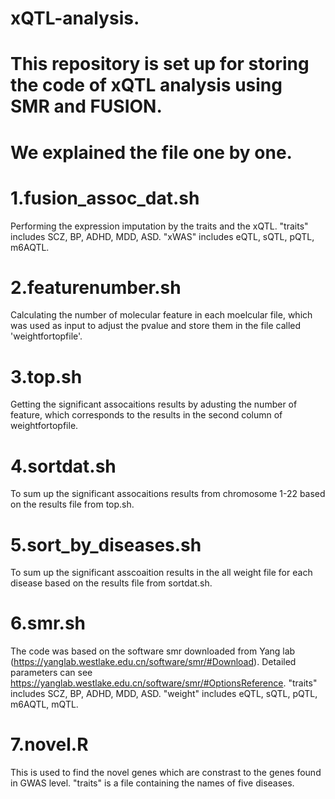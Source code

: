 # xQTL-analysis.
# This repository is set up for storing the code of xQTL analysis using SMR and FUSION.
# We explained the file one by one.
# 1.fusion_assoc_dat.sh 
Performing the expression imputation by the traits and the xQTL.
"traits" includes SCZ, BP, ADHD, MDD, ASD.
"xWAS" includes eQTL, sQTL, pQTL, m6AQTL.

# 2.featurenumber.sh
Calculating the number of molecular feature in each moelcular file, which was used as input to adjust the pvalue and store them in the file called 'weightfortopfile'. 

# 3.top.sh
Getting the significant assocaitions results by adusting the number of feature, which corresponds to the results in the second column of weightfortopfile.

# 4.sortdat.sh
To sum up the significant assocaitions results from chromosome 1-22 based on the results file from top.sh.

# 5.sort_by_diseases.sh
To sum up the significant asscoaition results in the all weight file for each disease based on the results file from sortdat.sh.

# 6.smr.sh
The code was based on the software smr downloaded from Yang lab (https://yanglab.westlake.edu.cn/software/smr/#Download).
Detailed parameters can see https://yanglab.westlake.edu.cn/software/smr/#OptionsReference.
"traits" includes SCZ, BP, ADHD, MDD, ASD.
"weight" includes eQTL, sQTL, pQTL, m6AQTL, mQTL.

# 7.novel.R
This is used to find the novel genes which are constrast to the genes found in GWAS level.
"traits" is a file containing the names of five diseases.
